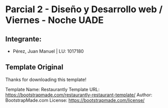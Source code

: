 # Parcial 2 - Diseño y Desarrollo web / Viernes - Noche UADE
## Integrante:
- Pérez, Juan Manuel | LU: 1017180

## Template Original
Thanks for downloading this template!

Template Name: Restaurantly
Template URL: https://bootstrapmade.com/restaurantly-restaurant-template/
Author: BootstrapMade.com
License: https://bootstrapmade.com/license/
